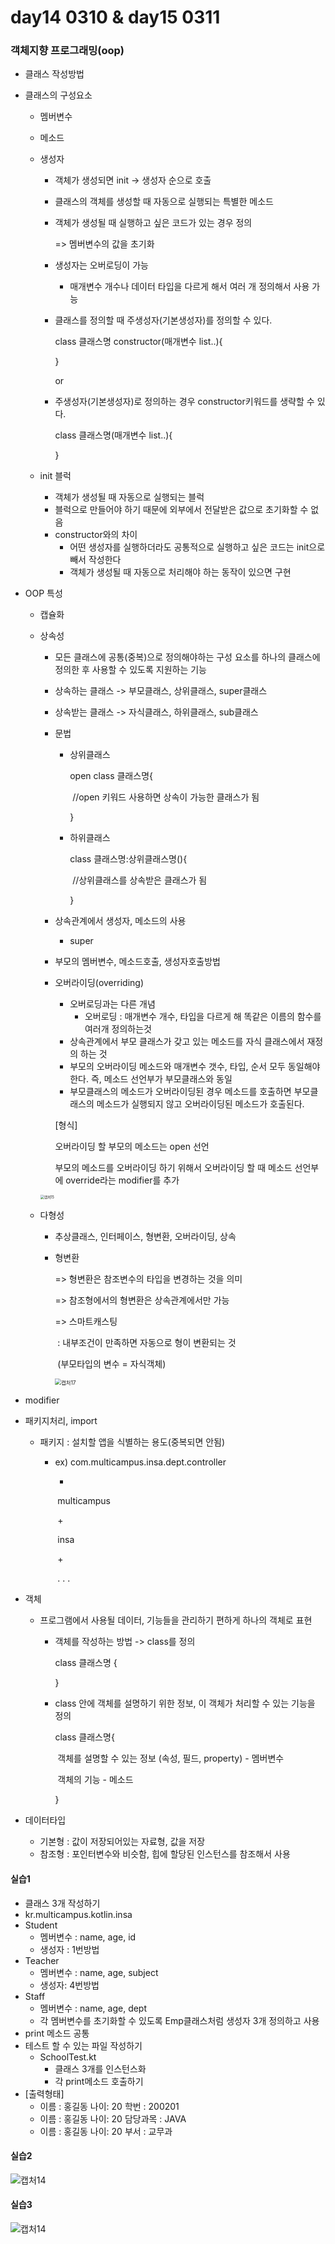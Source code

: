 # day14 0310 & day15 0311

### 객체지향 프로그래밍(oop)

* 클래스 작성방법

  

* 클래스의 구성요소

  * 멤버변수

  * 메소드

  * 생성자

    * 객체가 생성되면 init -> 생성자 순으로 호출

    * 클래스의 객체를 생성할 때 자동으로 실행되는 특별한 메소드

    * 객체가 생성될 때 실행하고 싶은 코드가 있는 경우 정의

      => 멤버변수의 값을 초기화

    * 생성자는 오버로딩이 가능

      * 매개변수 개수나 데이터 타입을 다르게 해서 여러 개 정의해서 사용 가능

    * 클래스를 정의할 때 주생성자(기본생성자)를 정의할 수 있다.

      class 클래스명 constructor(매개변수 list..){

      }

      or

    * 주생성자(기본생성자)로 정의하는 경우 constructor키워드를 생략할 수 있다.

      class 클래스명(매개변수 list..){

      }

  * init 블럭

    * 객체가 생성될 때 자동으로 실행되는 블럭
    * 블럭으로 만들어야 하기 때문에 외부에서 전달받은 값으로 초기화할 수 없음		
    * constructor와의 차이
      * 어떤 생성자를 실행하더라도 공통적으로 실행하고 싶은 코드는 init으로 빼서 작성한다 	
      * 객체가 생성될 때 자동으로 처리해야 하는 동작이 있으면 구현





* OOP 특성

  * 캡슐화

  * 상속성

    * 모든 클래스에 공통(중복)으로 정의해야하는 구성 요소를 하나의 클래스에 정의한 후 사용할 수 있도록 지원하는 기능

    * 상속하는 클래스 -> 부모클래스, 상위클래스, super클래스

    * 상속받는 클래스 -> 자식클래스, 하위클래스, sub클래스

    * 문법

      * 상위클래스

        open class 클래스명{

        ​	//open 키워드 사용하면 상속이 가능한 클래스가 됨

        }

      * 하위클래스

        class 클래스명:상위클래스명(){

        ​	//상위클래스를 상속받은 클래스가 됨

        }

    * 상속관계에서 생성자, 메소드의 사용

      * super

    * 부모의 멤버변수, 메소드호출, 생성자호출방법

    * 오버라이딩(overriding)

      * 오버로딩과는 다른 개념
        * 오버로딩 : 매개변수 개수, 타입을 다르게 해 똑같은 이름의 함수를 여러개 정의하는것
      * 상속관계에서 부모 클래스가 갖고 있는 메소드를 자식 클래스에서 재정의 하는 것 
      * 부모의 오버라이딩 메소드와 매개변수 갯수, 타입, 순서 모두 동일해야 한다. 즉, 메소드 선언부가 부모클래스와 동일
      * 부모클래스의 메소드가 오버라이딩된 경우 메소드를 호출하면 부모클래스의 메소드가 실행되지 않고 오버라이딩된 메소드가 호출된다.

      [형식]

      오버라이딩 할 부모의 메소드는 open 선언

      부모의 메소드를 오버라이딩 하기 위해서 오버라이딩 할 때 메소드 선언부에 override라는 modifier를 추가

    <img src="C:\Users\test\Desktop\TIL\IoT\캡처15.PNG" alt="캡처15" style="zoom:40%;" />

  * 다형성

    * 추상클래스, 인터페이스, 형변환, 오버라이딩, 상속
    
    * 형변환
    
      => 형변환은 참조변수의 타입을 변경하는 것을 의미
    
      => 참조형에서의 형변환은 상속관계에서만 가능
    
      => 스마트캐스팅
    
      ​	: 내부조건이 만족하면 자동으로 형이 변환되는 것
    
      ​	(부모타입의 변수 = 자식객체)
    
      <img src="C:\Users\test\Desktop\TIL\IoT\캡처17.PNG" alt="캡처17" style="zoom:60%;" />





* modifier







* 패키지처리, import

  * 패키지 : 설치할 앱을 식별하는 용도(중복되면 안됨)

    * ex) com.multicampus.insa.dept.controller

      +

      ​	multicampus

      ​	+

      ​		insa

      ​		+

      ​			. . .





* 객체

  * 프로그램에서 사용될 데이터, 기능들을 관리하기 편하게 하나의 객체로 표현

    * 객체를 작성하는 방법 ->  class를 정의

      class 클래스명 {

      

      }

    * class 안에 객체를 설명하기 위한 정보, 이 객체가 처리할 수 있는 기능을 정의

      class 클래스명{

      ​	객체를 설명할 수 있는 정보 (속성, 필드, property) - 멤버변수

      ​	객체의 기능 - 메소드

      }







* 데이터타입
  * 기본형 : 값이 저장되어있는 자료형, 값을 저장
  * 참조형 : 포인터변수와 비슷함, 힙에 할당된 인스턴스를 참조해서 사용
  
  





















#### 실습1

* 클래스 3개 작성하기
* kr.multicampus.kotlin.insa
* Student
  * 멤버변수 :  name, age, id
  * 생성자 : 1번방법
* Teacher
  * 멤버변수 : name, age, subject
  * 생성자: 4번방법
* Staff
  * 멤버변수 : name, age, dept
  * 각 멤버변수를 초기화할 수 있도록 Emp클래스처럼 생성자 3개 정의하고 사용
* print 메소드 공통
* 테스트 할 수 있는 파일 작성하기
  * SchoolTest.kt
    * 클래스 3개를 인스턴스화
    * 각 print메소드 호출하기
* [출력형태]
  * 이름 : 홍길동 나이: 20 학번 : 200201
  * 이름 : 홍길동 나이: 20 담당과목 : JAVA
  * 이름 : 홍길동 나이: 20 부서 : 교무과



#### 실습2

![캡처14](C:\Users\test\Desktop\TIL\IoT\캡처14.PNG)







#### 실습3

![캡처14](C:\Users\test\Desktop\TIL\IoT\캡처16.PNG)